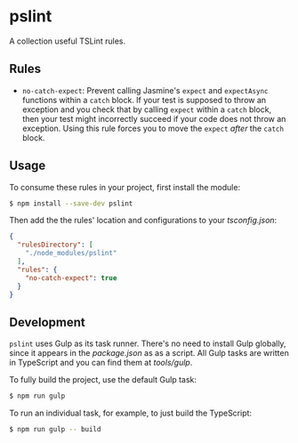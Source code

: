 # pslint

A collection useful TSLint rules.

## Rules

* `no-catch-expect`: Prevent calling Jasmine's `expect` and `expectAsync` functions within a `catch` block. If your test is supposed to throw an exception and you check that by calling `expect` within a `catch` block, then your test might incorrectly succeed if your code does not throw an exception. Using this rule forces you to move the `expect` _after_ the `catch` block.

## Usage

To consume these rules in your project, first install the module:

```bash
$ npm install --save-dev pslint
```

Then add the the rules' location and configurations to your _tsconfig.json_:

```json
{
  "rulesDirectory": [
    "./node_modules/pslint"
  ],
  "rules": {
    "no-catch-expect": true
  }
}
```

## Development

`pslint` uses Gulp as its task runner. There's no need to install Gulp globally, since it appears in the _package.json_ as as a script. All Gulp tasks are written in TypeScript and you can find them at _tools/gulp_.

To fully build the project, use the default Gulp task:

```bash
$ npm run gulp
```

To run an individual task, for example, to just build the TypeScript:

```bash
$ npm run gulp -- build
```

